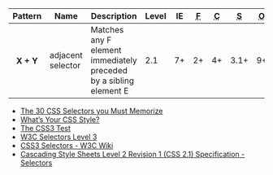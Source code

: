 <table>
    <thead>
    <tr>
        <th>Pattern</th>
        <th>Name</th>
        <th>Description</th>
        <th>Level</th>
        <th>IE</th>
        <th><abbr title="Firefox">F</abbr></th>
        <th><abbr title="Chrome">C</abbr></th>
        <th><abbr title="Safari">S</abbr></th>
        <th><abbr title="Opera">O</abbr></th>
        <th><abbr title="jQuery">$</abbr></th>
        <th>Demo</th>
    </tr>
    </thead>
    <tbody>
    <tr>
        <th>X + Y</th>
        <td>adjacent selector</td>
        <td>Matches any F element immediately preceded by a sibling element E</td>
        <td>2.1</td>
        <td>7+</td>
        <td>2+</td>
        <td>4+</td>
        <td>3.1+</td>
        <td>9+</td>
        <td>$</td>
        <td><a href="http://dabblet.com/gist/2692433">Demo</a></td>
    </tr>
    </tbody>
</table>


* [The 30 CSS Selectors you Must Memorize](http://net.tutsplus.com/tutorials/html-css-techniques/the-30-css-selectors-you-must-memorize/)
* [What’s Your CSS Style?](http://webstandardssherpa.com/reviews/whats-your-css-style/)
* [The CSS3 Test](http://css3test.com/#css3-selectors)
* [W3C Selectors Level 3](http://www.w3.org/TR/selectors/)
* [CSS3 Selectors - W3C Wiki](http://www.w3.org/wiki/CSS3/Selectors)
* [Cascading Style Sheets Level 2 Revision 1 (CSS 2.1) Specification - Selectors](http://www.w3.org/TR/CSS2/selector.html)

